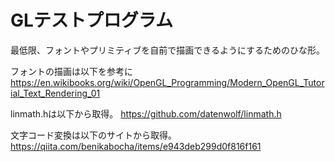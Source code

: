 # GLテストプログラム

最低限、フォントやプリミティブを自前で描画できるようにするためのひな形。

フォントの描画は以下を参考に
https://en.wikibooks.org/wiki/OpenGL_Programming/Modern_OpenGL_Tutorial_Text_Rendering_01

linmath.hは以下から取得。
https://github.com/datenwolf/linmath.h

文字コード変換は以下のサイトから取得。
https://qiita.com/benikabocha/items/e943deb299d0f816f161
